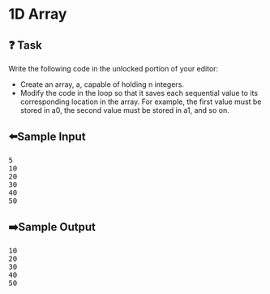 # 1D Array
## ❓ Task
Write the following code in the unlocked portion of your editor:

- Create an array, a, capable of holding n integers.
- Modify the code in the loop so that it saves each sequential value to its corresponding location in the array. For example, the first value must be stored in a0, the second value must be stored in a1, and so on.
## ⬅️Sample Input
<pre>
5
10
20
30
40
50
</pre>

## ➡️Sample Output
<pre>
10
20
30
40
50
</pre>